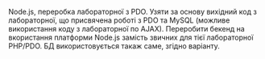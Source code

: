Node.js, переробка лабораторної з PDO. 
Узяти за основу вихідний код з лабораторної, що присвячена роботі з PDO та MySQL (можливе використання коду з лабораторної по AJAX). Переробити бекенд на вкористання платформи Node.js замість звичних для тієї лабораторної PHP/PDO. БД використовується такаж саме, згідно варіанту.
